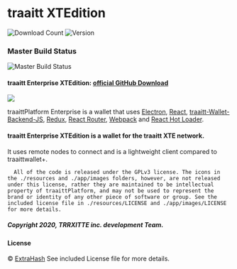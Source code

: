# traaitt XTEdition

![Download Count](https://img.shields.io/github/downloads/TRRXITTE/traaittEnterpriseXTEdition/total.svg)
![Version](https://img.shields.io/github/v/release/TRRXITTE/traaittEnterpriseXTEdition)

### Master Build Status

![Master Build Status](https://github.com/turtlecoin/turtle-wallet-proton/workflows/Build%20Proton/badge.svg?branch=master)

#### traaitt Enterprise XTEdition: [official GitHub Download](https://GitHub.com/TRRXITTE/traaittEnterpriseXTEdition/releases)
<img src="https://raw.githubusercontent.com/TRRXITTE/traaittEnterpriseXTEdition/master/screenshots/screenshot.jpg">
<p>
  traaittPlatform Enterprise is a wallet that uses <a href="http://electron.atom.io/">Electron</a>, <a href="https://facebook.github.io/react/">React</a>, <a href="https://github.com/TRRXITTE/traaitt-wallet-backend-js">traaitt-Wallet-Backend-JS</a>, <a href="https://github.com/reactjs/redux">Redux</a>, <a href="https://github.com/reactjs/react-router">React Router</a>, <a href="http://webpack.github.io/docs/">Webpack</a> and <a href="https://github.com/gaearon/react-hot-loader">React Hot Loader</a>.
</p>




#### traaitt Enterprise XTEdition is a wallet for the traaitt XTE network.

 It uses remote nodes to connect and is a lightweight client compared to traaittwallet+.


```
  All of the code is released under the GPLv3 license. The icons in the ./resources and ./app/images folders, however, are not released under this license, rather they are maintained to be intellectual property of traaittPlatform, and may not be used to represent the brand or identity of any other piece of software or group. See the included license file in ./resources/LICENSE and ./app/images/LICENSE for more details.
```
##### Copyright 2020, TRRXITTE inc. development Team.

#### License
© [ExtraHash](https://github.com/ExtraHash)
See included License file for more details.
